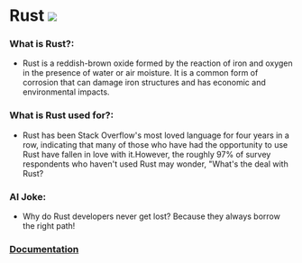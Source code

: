 # Rust ![](https://www.tiobe.com/wp-content/themes/tiobe/tiobe-index/images/Rust.png)
### What is Rust?:
- Rust is a reddish-brown oxide formed by the reaction of iron and oxygen in the presence of water or air moisture. It is a common form of corrosion that can damage iron structures and has economic and environmental impacts.

### What is Rust used for?:
- Rust has been Stack Overflow's most loved language for four years in a row, indicating that many of those who have had the opportunity to use Rust have fallen in love with it.However, the roughly 97% of survey respondents who haven't used Rust may wonder, "What's the deal with Rust?

### AI Joke:
- Why do Rust developers never get lost?  Because they always borrow the right path!

### [Documentation](https://doc.rust-lang.org/)